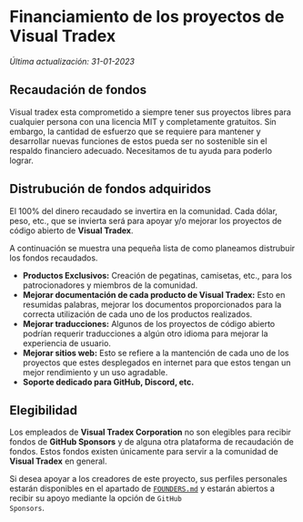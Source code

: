 # Financiamiento de los proyectos de Visual Tradex
*Última actualización: 31-01-2023*

## Recaudación de fondos
Visual tradex esta comprometido a siempre tener sus proyectos libres para cualquier persona
con una licencia MIT y completamente gratuitos. Sin embargo, la cantidad de esfuerzo que se requiere
para mantener y desarrollar nuevas funciones de estos pueda ser no sostenible sin el respaldo financiero adecuado.
Necesitamos de tu ayuda para poderlo lograr.

## Distrubución de fondos adquiridos
El 100% del dinero recaudado se invertira en la comunidad. Cada dólar, peso, etc., que se invierta
será para apoyar y/o mejorar los proyectos de código abierto de **Visual Tradex**.

A continuación se muestra una pequeña lista de como planeamos distrubuir los fondos recaudados.
* **Productos Exclusivos:** Creación de pegatinas, camisetas, etc., para los patrocionadores y miembros de la comunidad.
* **Mejorar documentación de cada producto de Visual Tradex:** Esto en resumidas palabras, mejorar los documentos proporcionados para la correcta utilización de cada uno de los productos realizados.
* **Mejorar traducciones:** Algunos de los proyectos de código abierto podrían requerir traducciones a algún otro idioma para mejorar la experiencia de usuario.
* **Mejorar sitios web:** Esto se refiere a la mantención de cada uno de los proyectos que estes desplegados en internet para que estos tengan un mejor rendimiento y un uso agradable.
* **Soporte dedicado para GitHub, Discord, etc.**

## Elegibilidad
Los empleados de **Visual Tradex Corporation** no son elegibles para recibir fondos de **GitHub Sponsors** y de alguna otra plataforma de recaudación de fondos. Estos fondos existen únicamente para servir a la comunidad de **Visual Tradex** en general.

Si desea apoyar a los creadores de este proyecto, sus perfiles personales estarán disponibles en el apartado de <a href="https://github.com/VisualTradex/.github/blob/main/FOUNDERS.md"><code>FOUNDERS.md</code></a> y estarán abiertos a recibir su apoyo mediante la opción de <code>GitHub Sponsors</code>.
